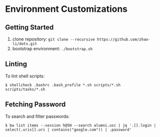 # Environment Customizations

Getting Started
---------------
1. clone repository: `git clone --recursive https://github.com/zhao-li/dots.git`
1. bootstrap environment: `./bootstrap.sh`

Linting
-------
To lint shell scripts:

    $ shellcheck .bashrc .bash_profile *.sh scripts/*.sh scripts/tasks/*.sh

Fetching Password
-----------------
To search and filter passwords:

    $ bw list items --session h@5H --search alumni.usc | jq '.[].login | select(.uris[].uri | contains("google.com")) | .password'
